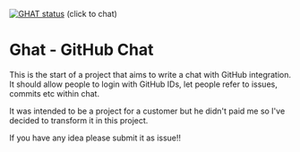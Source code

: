 [![GHAT status](http://mywebexpression.com:3001/status/initial/badge.png)](http://mywebexpression.com:3001) (click to chat)

# Ghat - GitHub Chat

This is the start of a project that aims to write a chat with GitHub integration. It should allow people to login with GitHub IDs, let people refer to issues, commits etc within chat.

It was intended to be a project for a customer but he didn't paid me so I've decided to transform it in this project.

If you have any idea please submit it as issue!!
